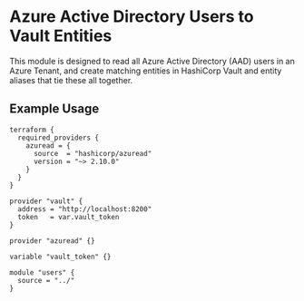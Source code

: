 # Azure Active Directory Users to Vault Entities

This module is designed to read all Azure Active Directory (AAD) users in an Azure Tenant, and create matching entities in HashiCorp Vault and entity aliases that tie these all together.

## Example Usage

```hcl
terraform {
  required_providers {
    azuread = {
      source  = "hashicorp/azuread"
      version = "~> 2.10.0"
    }
  }
}

provider "vault" {
  address = "http://localhost:8200"
  token   = var.vault_token
}

provider "azuread" {}

variable "vault_token" {}

module "users" {
  source = "../"
}
```
